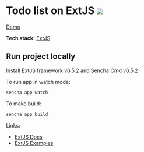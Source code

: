 # Todo list on ExtJS ![](https://bzaitsev.github.io/extjs-todo-list/resources/images/favicon.png)
[Demo](https://bzaitsev.github.io/extjs-todo-list/)

**Tech stack:** [ExtJS](https://www.sencha.com/)

## Run project locally
Install ExtJS framework v6.5.2 and Sencha Cmd v6.5.2

To run app in watch mode:  
```sh
sencha app watch
```
To make build:  
```sh
sencha app build
```

Links:
- [ExtJS Docs](https://docs.sencha.com/extjs/6.5.2/)
- [ExtJS Examples](https://examples.sencha.com/extjs/6.5.3/examples/kitchensink/?classic#components)